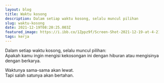 ```yaml
---
layout: blog
title: Waktu kosong
description: Dalam setiap waktu kosong, selalu muncul pilihan
slug: waktu-kosong
date: 2021-12-19T08:20:25.003Z
featured_image: https://i.ibb.co/1Zppz9f/Screen-Shot-2021-12-19-at-4-21-28-PM.png
tags: kerja
---
```

Dalam setiap waktu kosong, selalu muncul pilihan:   
Apakah kamu ingin mengisi kekosongan ini dengan hiburan atau mengisinya dengan berkarya.

Waktunya sama-sama akan lewat.  
Tapi salah satunya akan bertahan.